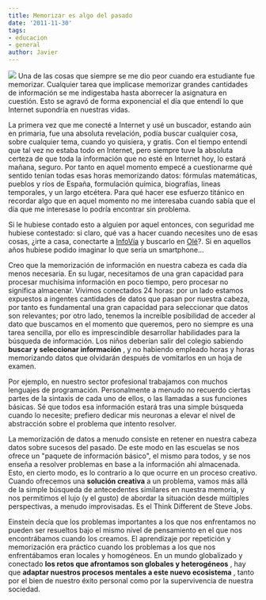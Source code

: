 ```yaml
---
title: Memorizar es algo del pasado
date: '2011-11-30'
tags:
- educacion
- general
author: Javier
---
```


![](http://blog.diacode.com/wp-content/uploads/2011/11/nomasmemorizar1.jpg)
Una de las cosas que siempre se me dio peor cuando era estudiante fue memorizar. Cualquier tarea que implicase memorizar grandes cantidades de información se me indigestaba hasta aborrecer la asignatura en cuestión. Esto se agravó de forma exponencial el día que entendí lo que Internet supondría en nuestras vidas.

La primera vez que me conecté a Internet y usé un buscador, estando aún en primaria, fue una absoluta revelación, podía buscar cualquier cosa, sobre cualquier tema, cuando yo quisiera, y gratis. Con el tiempo entendí que tal vez no estaba todo en Internet, pero siempre tuve la absoluta certeza de que toda la información que no esté en Internet hoy, lo estará mañana, seguro. Por tanto en aquel momento empecé a cuestionarme qué sentido tenían todas esas horas memorizando datos: fórmulas matemáticas, pueblos y ríos de España, formulación química, biografías, lineas temporales, y un largo etcétera. Para qué hacer ese esfuerzo titánico en recordar algo que en aquel momento no me interesaba cuando sabía que el día que me interesase lo podría encontrar sin problema.


Si le hubiese contado esto a alguien por aquel entonces, con seguridad me hubiese contestado: 
si claro, qué vas a hacer cuando necesites uno de esas cosas, ¿irte a casa, conectarte a 
[InfoVía](http://es.wikipedia.org/wiki/InfoV%C3%ADa) y buscarlo en 
[Olé](http://es.wikipedia.org/wiki/Ol%C3%A9_(buscador))?. Si en aquellos años hubiese podido imaginar lo que sería un 
smartphone...

Creo que la memorización de información en nuestra cabeza es cada día menos necesaria. En su lugar, necesitamos de una gran capacidad para procesar muchísima información en poco tiempo, pero procesar no significa almacenar. Vivimos conectados 24 horas: por un lado estamos expuestos a ingentes cantidades de datos que pasan por nuestra cabeza, por tanto es fundamental una gran capacidad para seleccionar que datos son relevantes; por otro lado, tenemos la increíble posibilidad de acceder al dato que buscamos en el momento que queremos, pero no siempre es una tarea sencilla, por ello es imprescindible desarrollar habilidades para la búsqueda de información. Los niños deberían salir del colegio sabiendo 
**buscar y seleccionar información**
, y no habiendo empleado horas y horas memorizando datos que olvidarán después de vomitarlos en un hoja de examen.

Por ejemplo, en nuestro sector profesional trabajamos con muchos lenguajes de programación. Personalmente a menudo no recuerdo ciertas partes de la sintaxis de cada uno de ellos, o las llamadas a sus funciones básicas. Sé que todos esa información estará tras una simple búsqueda cuando lo necesite; prefiero dedicar mis neuronas a elevar el nivel de abstracción sobre el problema que intento resolver.

La memorización de datos a menudo consiste en retener en nuestra cabeza datos sobre sucesos del pasado. De este modo en las escuelas se nos ofrece un "paquete de información básico", el mismo para todos, y se nos enseña a resolver problemas en base a la información ahí almacenada. Esto, en cierto modo, es lo contrario a lo que ocurre en un proceso creativo. Cuando ofrecemos una 
**solución creativa**
 a un problema, vamos más allá de la simple búsqueda de antecedentes similares en nuestra memoria, y nos permitimos el lujo (y el gusto) de abordar la situación desde múltiples perspectivas, a menudo improvisadas. Es el 
Think Different de Steve Jobs.

Einstein decía que 
los problemas importantes a los que nos enfrentamos no pueden ser resueltos bajo el mismo nivel de pensamiento en el que nos encontrábamos cuando los creamos. El aprendizaje por repetición y memorización era práctico cuando los problemas a los que nos enfrentábamos eran locales y homogéneos. En un mundo globalizado y conectado 
**los retos que afrontamos son globales y heterogéneos**
, hay que 
**adaptar nuestros procesos mentales a este nuevo ecosistema**
, tanto por el bien de nuestro éxito personal como por la supervivencia de nuestra sociedad.
